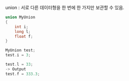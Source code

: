 union : 서로 다른 데이터형을 한 번에 한 가지만 보관할 수 있음.

```cpp
union MyUnion
{
	int i;
	long l;
	float f;
}

MyUnion test;
test.i = 3;

test.l = 33;
-> Output 
test.f = 333.3;
```